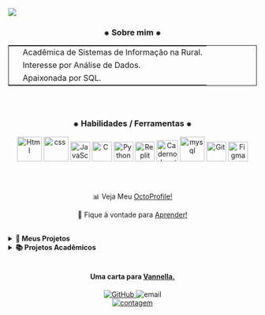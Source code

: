 <img src="https://github.com/vannella/Vannella/blob/ce3f98ed38fd25aac3ab1d7d17f43c1a43d96e5d/_banner%20github%203.gif">

<div align="center">
  <h3>⁕ Sobre mim ⁕</h3>

  <table style="border: 1px solid; margin-left: auto; margin-right: auto;">
    <tr>
      <td><img src="https://media.tenor.com/FbTWLMuy8dgAAAAi/lcv-80s-computer.gif" width="16" height="16"> Acadêmica de Sistemas de Informação na Rural.</td>
    </tr>
    <tr>
      <td><img src="https://media.tenor.com/sUiwSBs8S6QAAAAi/dice-game.gif" width="16" height="16"> Interesse por Análise de Dados.</td>
    </tr>
    <tr>
      <td><img src="https://media.tenor.com/2dN-bcf5bQIAAAAi/purple-heart-pixel-heart.gif" width="16" height="16"> Apaixonada por SQL.</td>
    </tr>
  </table>
</div>

<div align="center">
   <img src="https://media.tenor.com/C9Dy-V7KTMMAAAAi/line.gif" Height="10"><img src="https://media.tenor.com/C9Dy-V7KTMMAAAAi/line.gif" Height="10">
</div>

<br>

<div align="center">
 <h3>⁕ Habilidades / Ferramentas ⁕</h3>
  
  <img src="https://user-images.githubusercontent.com/25181517/192158954-f88b5814-d510-4564-b285-dff7d6400dad.png" alt="Html" Height="50" Width="50"/>
  <img src="https://user-images.githubusercontent.com/25181517/183898674-75a4a1b1-f960-4ea9-abcb-637170a00a75.png" alt="css" Height="50" Width="50"/>
  <img src="https://user-images.githubusercontent.com/25181517/117447155-6a868a00-af3d-11eb-9cfe-245df15c9f3f.png" alt="JavaScript" Height="40" Width="40"/>
  <img src="https://user-images.githubusercontent.com/25181517/192106070-46255bcf-65e6-4c6b-a296-bf8d0d8fb2a7.png" alt="C" Height="40" Width="40"/>
  <img src="https://user-images.githubusercontent.com/25181517/183423507-c056a6f9-1ba8-4312-a350-19bcbc5a8697.png" alt="Python" Height="40" Width="40"/>
  <img src="https://cdn.jsdelivr.net/gh/devicons/devicon@latest/icons/replit/replit-original.svg" alt="Replit" Height="40" Width="40"/>
  <img src="https://user-images.githubusercontent.com/25181517/183914128-3fc88b4a-4ac1-40e6-9443-9a30182379b7.png" alt="Caderno Jupyter" Height="43" Width="43"/>
  <img src="https://user-images.githubusercontent.com/25181517/183896128-ec99105a-ec1a-4d85-b08b-1aa1620b2046.png" alt="mysql" Height="50" Width="50"/>
  <img src="https://cdn.jsdelivr.net/gh/devicons/devicon@latest/icons/git/git-original.svg" alt="Git" Height="40" Width="40"/>
  <img src="https://user-images.githubusercontent.com/25181517/189715289-df3ee512-6eca-463f-a0f4-c10d94a06b2f.png" alt="Figma" Height="40" Width="40"/>

</div>
</h3>

<br>

<div align="center">
   <img src="https://media.tenor.com/C9Dy-V7KTMMAAAAi/line.gif" Height="10"><img src="https://media.tenor.com/C9Dy-V7KTMMAAAAi/line.gif" Height="10">
</div>

<br>

<div align="center">
  
   📊 Veja Meu [OctoProfile!](https://octoprofile.vercel.app/user?id=Vannella)

   🚀 Fique à vontade para [Aprender!](https://github.com/Vannella/Aprendizagem)
</div>

<br>

<details>
    <summary><strong>📌 Meus Projetos</strong></summary>
    <br>
  
[![Readme Card](https://github-readme-stats.vercel.app/api/pin/?username=Vannella&repo=AnaliseRotatividade&show_icons=true&layout=compact&theme=midnight-purple&hide_border=false&bg_color=00000000)](https://github.com/Vannella/AnaliseRotatividade)
</details>

<details>
    <summary><strong>📚 Projetos Acadêmicos</strong></summary>
    <br>

[![Readme Card](https://github-readme-stats.vercel.app/api/pin/?username=Vannella&repo=ES1-HospedagemHotel&show_icons=true&layout=compact&theme=midnight-purple&hide_border=false&bg_color=00000000)](https://github.com/Vannella/ES1-HospedagemHotel)<span>&nbsp;&nbsp;&nbsp;&nbsp;</span>
[![Readme Card](https://github-readme-stats.vercel.app/api/pin/?username=Vannella&repo=ESCAPE-THE-MAZE&show_icons=true&layout=compact&theme=midnight-purple&hide_border=false&bg_color=00000000)](https://github.com/Vannella/ESCAPE-THE-MAZE)
<br>
[![Readme Card](https://github-readme-stats.vercel.app/api/pin/?username=Vannella&repo=LeituraArtigo2023&show_icons=true&layout=compact&theme=midnight-purple&hide_border=false&bg_color=00000000)](https://github.com/Vannella/LeituraArtigo2023)<span>&nbsp;&nbsp;&nbsp;&nbsp;</span>
[![Readme Card](https://github-readme-stats.vercel.app/api/pin/?username=Vannella&repo=RelatorioShopp2&show_icons=true&layout=compact&theme=midnight-purple&hide_border=false&bg_color=00000000)](https://github.com/Vannella/RelatorioShopp2)
<br>
</details>


<br>

 <div align="center">
   <h4>Uma carta para <a href="https://github.com/vannella/VanaConfig/issues/new?assignees=&labels=good+first+issue&projects=&template=%F0%9F%93%9Ccarta-para-vannella.md&title=">Vannella.</a></h4>
   <a href="https://github.com/Vannella">
      <img src="https://img.shields.io/badge/GitHub-000000?style=for-the-badge&logo=github&logoColor=purple" alt="GitHub">
   </a>
      <img src="https://img.shields.io/badge/Gmail-000000?style=for-the-badge&logo=gmail&logoColor=purple" alt="email"/><br>
    <a href="https://giovanafernanda930@gmail.com">
      <img src="https://img.shields.io/github/followers/Vannella.svg?style=social&label=Follow&maxAge=2592000" alt="contagem">
   </a>
</div>


